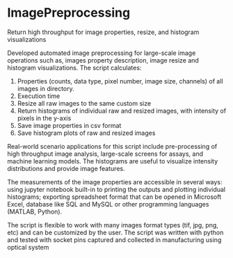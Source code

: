 # ImagePreprocessing
Return high throughput for image properties, resize, and histogram visualizations 

Developed automated image preprocessing for large-scale image operations such as, images property description, image resize and histogram visualizations.
The script calculates:
1.	Properties (counts, data type, pixel number, image size, channels) of all images in directory. 
2.	Execution time 
3.	Resize all raw images to the same custom size
4.	Return histograms of individual raw and resized images, with intensity of pixels in the y-axis 
5.	Save image properties in csv format 
6.	Save histogram plots of raw and resized images

Real-world scenario applications for this script include pre-processing of high throughput image analysis, large-scale screens for assays, and machine learning models.  The histograms are useful to visualize intensity distributions and provide image features.

The measurements of the image properties are accessible in several ways: using jupyter notebook built-in to printing the outputs and plotting individual histograms; exporting spreadsheet format that can be opened in Microsoft Excel, database like SQL and MySQL or other programming languages (MATLAB, Python). 

The script is flexible to work with many images format types (tif, jpg, png, etc) and can be customized by the user. 
The script was written with python and tested with socket pins captured and collected in manufacturing using optical system
